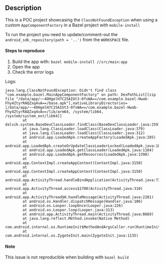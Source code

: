 ## Description
This is a POC project showcasing the `ClassNotFoundException` when using a custom `AppComponentFactory` in a Bazel project with `mobile-install`  

To run the project you need to update/comment-out the `android_sdk_repository(path = '..')` from the `WORKSPACE` file.

#### Steps to reproduce
1. Build the app with: `bazel mobile-install //src/main:app`
2. Open the app
3. Check the error logs

Logs:
```
java.lang.ClassNotFoundException: Didn't find class "com.example.bazel.MainAppComponentFactory" on path: DexPathList[[zip file "/data/app/~~4OHgelH7C25AIUt3-0fsWA==/com.example.bazel-Hwab-Fhy4ZtyrRAQZxq4vA==/base.apk"],nativeLibraryDirectories=[/data/app/~~4OHgelH7C25AIUt3-0fsWA==/com.example.bazel-Hwab-Fhy4ZtyrRAQZxq4vA==/lib/arm64, /system/lib64, /system/system_ext/lib64]]
        at dalvik.system.BaseDexClassLoader.findClass(BaseDexClassLoader.java:259)
        at java.lang.ClassLoader.loadClass(ClassLoader.java:379)
        at java.lang.ClassLoader.loadClass(ClassLoader.java:312)
        at android.app.LoadedApk.createAppFactory(LoadedApk.java:285)
        at android.app.LoadedApk.createOrUpdateClassLoaderLocked(LoadedApk.java:1017)
        at android.app.LoadedApk.getClassLoader(LoadedApk.java:1104)
        at android.app.LoadedApk.getResources(LoadedApk.java:1398)
        at android.app.ContextImpl.createAppContext(ContextImpl.java:3158)
        at android.app.ContextImpl.createAppContext(ContextImpl.java:3150)
        at android.app.ActivityThread.handleBindApplication(ActivityThread.java:7389)
        at android.app.ActivityThread.access$1700(ActivityThread.java:310)
        at android.app.ActivityThread$H.handleMessage(ActivityThread.java:2281)
        at android.os.Handler.dispatchMessage(Handler.java:106)
        at android.os.Looper.loopOnce(Looper.java:226)
        at android.os.Looper.loop(Looper.java:313)
        at android.app.ActivityThread.main(ActivityThread.java:8669)
        at java.lang.reflect.Method.invoke(Native Method)
        at com.android.internal.os.RuntimeInit$MethodAndArgsCaller.run(RuntimeInit.java:571)
        at com.android.internal.os.ZygoteInit.main(ZygoteInit.java:1135)
```

#### Note
This issue is not reproducible when building with `bazel build`